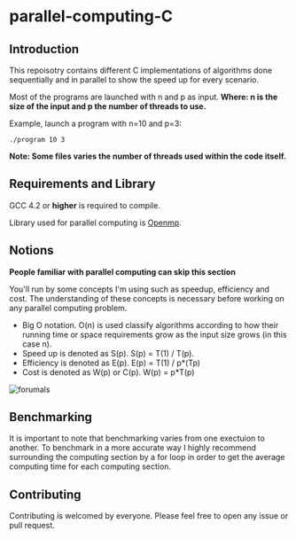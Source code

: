 
# parallel-computing-C

## Introduction

This repoisotry contains different C implementations of algorithms done sequentially and in parallel to show the speed up for every scenario.

Most of the programs are launched with n and p as input.
**Where: n is the size of the input and p the number of threads to use.**

Example, launch a program with n=10 and p=3:

`./program 10 3`

**Note: Some files varies the number of threads used within the code itself.**

## Requirements and Library

GCC 4.2 or **higher** is required to compile.

Library used for parallel computing is [Openmp](https://www.openmp.org/).

## Notions

**People familiar with parallel computing can skip this section**

You'll run by some concepts I'm using such as speedup, efficiency and cost. The understanding of these concepts is necessary before working on any parallel computing problem.

- Big O notation. O(n) is used classify algorithms according to how their running time or space requirements grow as the input size grows (in this case n).
- Speed up is denoted as S(p). S(p) = T(1) / T(p).
- Efficiency is denoted as E(p). E(p) = T(1) / p*(Tp)
- Cost is denoted as W(p) or C(p). W(p) = p*T(p)

![forumals](https://images.slideplayer.com/33/8243710/slides/slide_12.jpg)

## Benchmarking

It is important to note that benchmarking varies from one exectuion to another. To benchmark in a more accurate way I highly recommend surrounding the computing section by a for loop in order to get the average computing time for each computing section.

## Contributing

Contributing is welcomed by everyone. Please feel free to open any issue or pull request.

